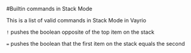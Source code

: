 #Builtin commands in Stack Mode

This is a list of valid commands in Stack Mode in Vayrio

`!` pushes the boolean opposite of the top item on the stack

`=` pushes the boolean that the first item on the stack equals the second

